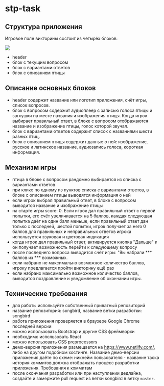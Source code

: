 # stp-task

## Структура приложения
Игровое поле викторины состоит из четырёх блоков:

![](https://github.com/rolling-scopes-school/tasks/blob/master/tasks/songbird/screenshot_birds-quiz.png?raw=true)

* header
* блок с текущим вопросом
* блок с вариантами ответов
* блок с описанием птицы

## Описание основных блоков
* header содержит название или логотип приложения, счёт игры, список вопросов.
* блок с вопросом содержит аудиоплеер с записью голоса птицы и заглушки на месте названия и изображения птицы. Когда игрок выбирает правильный ответ, в блоке с вопросом отображаются название и изображение птицы, голос которой звучал.
* блок с вариантами ответов содержит список с названиями шести разных птиц.
* блок с описанием птицы содержит данные о ней: изображение, русское и латинское название, аудиозапись голоса, короткая информация.

## Механизм игры
* птица в блоке с вопросом рандомно выбирается из списка с вариантами ответов
* при клике по одному из пунктов списка с вариантами ответов, в блоке с описанием птицы выводятся информация о ней
* если игрок выбрал правильный ответ, в блоке с вопросом выводится название и изображение птицы
* на старте игры score: 0. Если игрок дал правильный ответ с первой попытки, его счёт увеличивается на 5 баллов, каждая следующая попытка даёт на один балл меньше, если правильный ответ дан только с последней, шестой попытки, игрок получает за него 0 баллов
для правильных и неправильных ответов игрока используется звуковая и цветовая индикация
* когда игрок дал правильный ответ, активируется кнопка "Дальше" и он получает возможность перейти к следующему вопросу
* после последнего вопроса выводится счёт игры: "Вы набрали *** баллов из *** возможных.
* если набрано не максимально возможное количество баллов, игроку предлагается пройти викторину ещё раз
* если набрано максимально возможное количество баллов, выводится поздравление и уведомление об окончании игры.

## Технические требования
* для работы используйте собственный приватный репозиторий
* название репозитория: songbird, название ветки разработки: songbird
* работа приложения проверяется в браузере Google Chrome последней версии
* можно использовать Bootstrap и другие CSS фреймворки
* необходимо использовать React
* можно использовать CSS preprocessors
* демо-версия приложения размещается на https://www.netlify.com/, либо на другом подобном хостинге. Название демо-версии приложения даёте по схеме: никнейм пользователя - название таска
история коммитов должна отображать процесс разработки приложения. Требования к коммитам
* после окончания разработки или при наступлении дедлайна, создайте и замержите pull request из ветки songbird в ветку ```master```.
